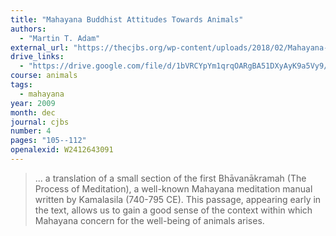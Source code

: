```yaml
---
title: "Mahayana Buddhist Attitudes Towards Animals"
authors:
  - "Martin T. Adam"
external_url: "https://thecjbs.org/wp-content/uploads/2018/02/Mahayana-Buddhist-Attitudes-Towards-Animals_Adam.pdf"
drive_links:
  - "https://drive.google.com/file/d/1bVRCYpYm1qrqOARgBA51DXyAyK9a5Vy9/view?usp=drivesdk"
course: animals
tags:
  - mahayana
year: 2009
month: dec
journal: cjbs
number: 4
pages: "105--112"
openalexid: W2412643091
---
```


> ... a translation of a small section of the first  Bhāvanākramah (The Process of Meditation), a well-known Mahayana meditation manual written by Kamalasila (740-795 CE).
> This passage, appearing early in the text, allows us to gain a good sense of the context within which Mahayana concern for the well-being of animals arises.

